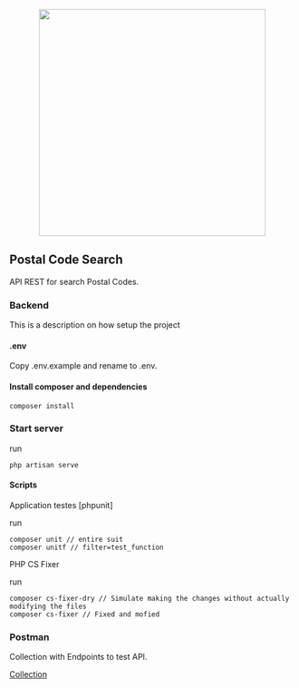<p align="center"><a href="https://laravel.com" target="_blank"><img src="https://raw.githubusercontent.com/laravel/art/master/logo-lockup/5%20SVG/2%20CMYK/1%20Full%20Color/laravel-logolockup-cmyk-red.svg" width="400"></a></p>


## Postal Code Search

API REST for search Postal Codes.

### Backend

This is a description on how setup the project

#### .env

Copy .env.example and rename to .env.

#### Install composer and dependencies

```
composer install
```

### Start server

run
```
php artisan serve
```

#### Scripts

Application testes [phpunit]

run
```
composer unit // entire suit
composer unitf // filter=test_function
```

PHP CS Fixer

run
```
composer cs-fixer-dry // Simulate making the changes without actually modifying the files
composer cs-fixer // Fixed and mofied
```

### Postman

Collection with Endpoints to test API.

[Collection](https://www.postman.com/rom-mb/workspace/postal-code-search/collection/6885147-7ad39985-8a7a-4194-a1a8-04e88ca7b510)
